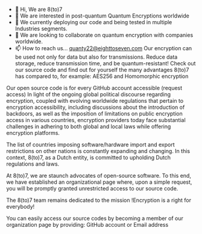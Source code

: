 - 👋 Hi, We are 8(to)7
- 👀 We are  interested in post-quantum Quantum Encryptions worldwide
- 🌱 We currently deploying our code and being tested in multiple Industries segments.
- 💞️ We are looking to collaborate on quantum encryption with companies worldwide.
- 📫 How to reach us... quanty22@eighttoseven.com
Our encryption can be used not only for data but also for transmissions.
Reduce data storage, reduce transmission time, and be quantum-resistant!
Check out our source code and find out for yourself the many advantages 8(to)7 has compared to, for example:
 AES256 and Homomorphic encryption
<!---
Quanty22/Quanty22 is a ✨ special ✨ repository because its `README.md` (this file) appears on your GitHub profile.
You can click the Preview link to take a look at your changes.
--->
Our open source code is for every  GitHub account accessible  (request access)
In light of the ongoing global political discourse regarding encryption, coupled with evolving worldwide regulations that pertain to encryption accessibility, including discussions about the introduction of backdoors, as well as the imposition of limitations on public encryption access in various countries, encryption providers today face substantial challenges in adhering to both global and local laws while offering encryption platforms.

The list of countries imposing software/hardware import and export restrictions on other nations is constantly expanding and changing. In this context, 8(to)7, as a Dutch entity, is committed to upholding Dutch regulations and laws.

At 8(to)7, we are staunch advocates of open-source software. To this end, we have established an organizational page where, upon a simple request, you will be promptly granted unrestricted access to our source code.

The 8(to)7 team remains dedicated to the mission !Encryption is a right for everybody!

You can easily access our source codes by becoming a member of our organization page by providing: GitHub account or  Email address
